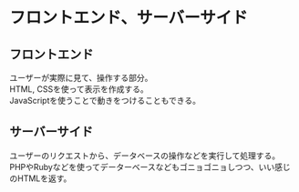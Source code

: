 # フロントエンド、サーバーサイド

## フロントエンド
ユーザーが実際に見て、操作する部分。  
HTML, CSSを使って表示を作成する。  
JavaScriptを使うことで動きをつけることもできる。  

## サーバーサイド
ユーザーのリクエストから、データベースの操作などを実行して処理する。
PHPやRubyなどを使ってデーターベースなどもゴニョゴニョしつつ、いい感じのHTMLを返す。
